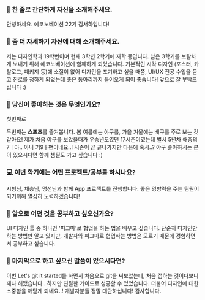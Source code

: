 ### 👋 한 줄로 간단하게 자신을 소개해주세요.

안녕하세요. 에코노베이션 22기 김서하입니다!

### 🔎 좀 더 자세하기 자신에 대해 소개해주세요.

저는 디자인학과 19학번이며 현재 3학년 2학기에 재학 중입니다. 남은 3학기를 보람차게 보내기 위해 에코노베이션에 함께하게 되었습니다. 기본적인 시각 디자인 (포스터, 카탈로그, 패키지 등)에 소질이 없어 디자인을 포기하고 싶을 때쯤, UI/UX 전공 수업을 듣고 진로를 정하게 되었는데 좋은 동아리까지 들어오게 되어 좋습니다! 앞으로 잘 부탁드립니다 :)

### 💌 당신이 좋아하는 것은 무엇인가요?

첫번째로 

두번째는 **스포츠**를 즐겨봅니다. 봄 여름에는 야구를, 가을 겨울에는 배구를 주로 보는 것 같아요! 제가 처음 야구를 보았을때가 우승년도였던 17시즌이였는데 벌서 5년차 애증의 7ㅣ아.. 아니 기9ㅏ팬이네요..! 시즌이 곧 끝나가지만 다음에 혹시..? 야구 좋아하시는 분이 있으시다면 함께 챔필도 가고 싶습니다 :) 



### 💻 이번 학기에는 어떤 프로젝트/공부를 하시나요?

시형님, 채승님, 명선님과 함께 App 프로젝트를 진행합니다.  좋은 영향력을 주는 팀원이 되기위해 열심히 노력하겠습니다!

### 👣 앞으로 어떤 것을 공부하고 싶으신가요?

UI 디자인 툴 중 하나인 '피그마'로 협업을 하는 법을 배우고 싶습니다.  단순히 디자인만 하는 방법만 알고 있지만, 개발자와 피그마로 협업하는 방법은 모르기 때문에 경험하면서 공부하고 싶습니다.  

### 💙 마지막으로 하고 싶으신 말씀이 있으시다면?

이번 Let's git it started를 하면서 처음으로 git을 써보았는데, 처음 접하는 것이다보니 꽤나 헤맸습니다.. 하지만 친절한 가이드로 성공할 수 있었습니다. 더불어 디자인에 대한 소중함을 깨닫게 되네요..! 개발자분들 정말 대단하십니다! 감사합니다.
